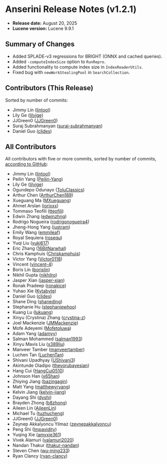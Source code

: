 # Anserini Release Notes (v1.2.1)

+ **Release date:** August 20, 2025
+ **Lucene version:** Lucene 9.9.1

## Summary of Changes

+ Added SPLADE-v3 regressions for BRIGHT (ONNX and cached queries).
+ Added `-computeIndexSize` option to `RunRepro`.
+ Added functionality to compute index size in `IndexReaderUtils`.
+ Fixed bug with `newWorkStealingPool` in `SearchCollection`.

## Contributors (This Release)

Sorted by number of commits:

+ Jimmy Lin ([lintool](https://github.com/lintool))
+ Lily Ge ([lilyjge](https://github.com/lilyjge))
+ JJGreen0 ([JJGreen0](https://github.com/JJGreen0))
+ Suraj Subrahmanyan ([suraj-subrahmanyan](https://github.com/suraj-subrahmanyan))
+ Daniel Guo ([clides](https://github.com/clides))

## All Contributors

All contributors with five or more commits, sorted by number of commits, [according to GitHub](https://github.com/castorini/Anserini/graphs/contributors):

+ Jimmy Lin ([lintool](https://github.com/lintool))
+ Peilin Yang ([Peilin-Yang](https://github.com/Peilin-Yang))
+ Lily Ge ([lilyjge](https://github.com/lilyjge))
+ Ogundepo Odunayo ([ToluClassics](https://github.com/ToluClassics))
+ Arthur Chen ([ArthurChen189](https://github.com/ArthurChen189))
+ Xueguang Ma ([MXueguang](https://github.com/MXueguang))
+ Ahmet Arslan ([iorixxx](https://github.com/iorixxx))
+ Tommaso Teofili ([tteofili](https://github.com/tteofili))
+ Edwin Zhang ([edwinzhng](https://github.com/edwinzhng))
+ Rodrigo Nogueira ([rodrigonogueira4](https://github.com/rodrigonogueira4))
+ Jheng-Hong Yang ([justram](https://github.com/justram))
+ Emily Wang ([emmileaf](https://github.com/emmileaf))
+ Royal Sequiera ([rosequ](https://github.com/rosequ))
+ Yuqi Liu ([yuki617](https://github.com/yuki617))
+ Eric Zhang ([16BitNarwhal](https://github.com/16BitNarwhal))
+ Chris Kamphuis ([Chriskamphuis](https://github.com/Chriskamphuis))
+ Victor Yang ([Victor0118](https://github.com/Victor0118))
+ Vincent ([vincent-4](https://github.com/vincent-4))
+ Boris Lin ([borislin](https://github.com/borislin))
+ Nikhil Gupta ([nikhilro](https://github.com/nikhilro))
+ Jasper Xian ([jasper-xian](https://github.com/jasper-xian))
+ Ronak Pradeep ([ronakice](https://github.com/ronakice))
+ Yuhao Xie ([Kytabyte](https://github.com/Kytabyte))
+ Daniel Guo ([clides](https://github.com/clides))
+ Shane Ding ([shaneding](https://github.com/shaneding))
+ Stephanie Hu ([stephaniewhoo](https://github.com/stephaniewhoo))
+ Kuang Lu ([lukuang](https://github.com/lukuang))
+ Xinyu (Crystina) Zhang ([crystina-z](https://github.com/crystina-z))
+ Joel Mackenzie ([JMMackenzie](https://github.com/JMMackenzie))
+ Mofe Adeyemi ([Mofetoluwa](https://github.com/Mofetoluwa))
+ Adam Yang ([adamyy](https://github.com/adamyy))
+ Salman Mohammed ([salman1993](https://github.com/salman1993))
+ Xinyu Mavis Liu ([x389liu](https://github.com/x389liu))
+ Manveer Tamber ([manveertamber](https://github.com/manveertamber))
+ Luchen Tan ([LuchenTan](https://github.com/LuchenTan))
+ Shivani Upadhyay ([UShivani3](https://github.com/UShivani3))
+ Akintunde Oladipo ([theyorubayesian](https://github.com/theyorubayesian))
+ Hang Cui ([HangCui0510](https://github.com/HangCui0510))
+ Johnson Han ([x65han](https://github.com/x65han))
+ Zhiying Jiang ([bazingagin](https://github.com/bazingagin))
+ Matt Yang ([matthewyryang](https://github.com/matthewyryang))
+ Kelvin Jiang ([kelvin-jiang](https://github.com/kelvin-jiang))
+ Dayang Shi ([dyshi](https://github.com/dyshi))
+ Brayden Zhong ([b8zhong](https://github.com/b8zhong))
+ Aileen Lin ([AileenLin](https://github.com/AileenLin))
+ Michael Tu ([tuzhucheng](https://github.com/tuzhucheng))
+ JJGreen0 ([JJGreen0](https://github.com/JJGreen0))
+ Zeynep Akkalyoncu Yilmaz ([zeynepakkalyoncu](https://github.com/zeynepakkalyoncu))
+ Peng Shi ([Impavidity](https://github.com/Impavidity))
+ Yuqing Xie ([amyxie361](https://github.com/amyxie361))
+ Vivek Alamuri ([valamuri2020](https://github.com/valamuri2020))
+ Nandan Thakur ([thakur-nandan](https://github.com/thakur-nandan))
+ Steven Chen ([wu-ming233](https://github.com/wu-ming233))
+ Ryan Clancy ([ryan-clancy](https://github.com/ryan-clancy))
